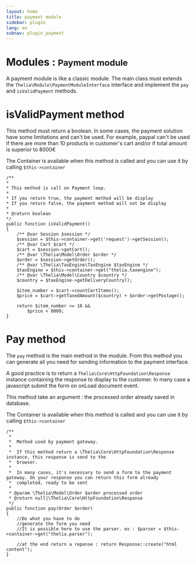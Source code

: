 ```yaml
---
layout: home
title: payment module
sidebar: plugin
lang: en
subnav: plugin_payment
---
```


<div class="page-header">
    <h1>Modules : <small>Payment module</small></h1>
</div>

A payment module is like a classic module. The main class must extends the ```Thelia\Module\PaymentModuleInterface``` interface and implement the ```pay``` and ```isValidPayment``` methods.

# isValidPayment method

This method must return a boolean. In some cases, the payment solution have some limitations and can't be used. For example, paypal can't be used if there are more than 10 products in customer's cart
and/or if total amount is superior to 8000€

The Container is available when this method is called and you can use it by calling ```$this->container```

```
/**
*
* This method is call on Payment loop.
*
* If you return true, the payment method will be display
* If you return false, the payment method will not be display
*
* @return boolean
*/
public function isValidPayment()
{
    /** @var Session $session */
    $session = $this->container->get('request')->getSession();
    /** @var Cart $cart */
    $cart = $session->getCart();
    /** @var \Thelia\Model\Order $order */
    $order = $session->getOrder();
    /** @var \Thelia\TaxEngine\TaxEngine $taxEngine */
    $taxEngine = $this->container->get("thelia.taxengine");
    /** @var \Thelia\Model\Country $country */
    $country = $taxEngine->getDeliveryCountry();

    $item_number = $cart->countCartItems();
    $price = $cart->getTaxedAmount($country) + $order->getPostage();

    return $item_number <= 10 &&
        $price < 8000;
}
```

# Pay method

The ```pay``` method is the main method in the module. From this method you can generate all you need for sending information to the payment interface.

A good practice is to return a ```Thelia\Core\HttpFoundation\Response``` instance containing the response to display to the customer. In many case a javascript submit the form
on onLoad document event.

This method take an argument : the processed order already saved in database.

The Container is available when this method is called and you can use it by calling ```$this->container```

```
/**
 *
 *  Method used by payment gateway.
 *
 *  If this method return a \Thelia\Core\HttpFoundation\Response instance, this response is send to the
 *  browser.
 *
 *  In many cases, it's necessary to send a form to the payment gateway. On your response you can return this form already
 *  completed, ready to be sent
 *
 * @param \Thelia\Model\Order $order processed order
 * @return null|\Thelia\Core\HttpFoundation\Response
 */
public function pay(Order $order)
{
    //Do what you have to do
    //generate the form you need
    //It is possible here to use the parser. ex : $parser = $this->container->get("thelia.parser");

    //at the end return a reponse : return Response::create("html content");
}
```